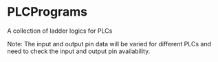 # PLCPrograms
A collection of ladder logics for PLCs

Note: The input and output pin data will be varied for different PLCs and need to check the input and output pin availability.
